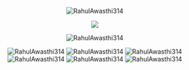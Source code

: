 <p align="center">
<img src="https://github-readme-stats.vercel.app/api?username=RahulAwasthi314&show_icons=true&theme=onedark" alt="RahulAwasthi314" />
</p>
<p align="center">
<img src="https://github-readme-streak-stats.herokuapp.com/?user=rahulawasthi314&theme=dark"  />
</p>
<p align="center">
<img src="https://github-readme-stats.vercel.app/api/top-langs/?username=RahulAwasthi314&theme=onedark&layout=compact" alt="RahulAwasthi314" />
</p>

<p align="center">
<img src="https://komarev.com/ghpvc/?username=RahulAwasthi314" alt=RahulAwasthi314 />
<img src="https://badges.pufler.dev/visits/RahulAwasthi314/RahulAwasthi314?&logo=github&logoColor=onedark" alt=RahulAwasthi314 />
<img src="https://badges.pufler.dev/years/RahulAwasthi314?&logo=github&logoColor=onedark" alt=RahulAwasthi314 />
<img src="https://badges.pufler.dev/repos/RahulAwasthi314?&logo=github&logoColor=onedark" alt=RahulAwasthi314 />
<img src="https://badges.pufler.dev/updated/RahulAwasthi314/RahulAwasthi314?&logo=github&logoColor=onedark" alt=RahulAwasthi314 />
<img src="https://badges.pufler.dev/created/RahulAwasthi314/RahulAwasthi314?&logo=github&logoColor=onedark" alt=RahulAwasthi314 />
 </p>
